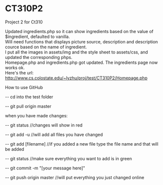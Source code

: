 # CT310P2
Project 2 for Ct310<br/>

Updated ingredients.php so it can show ingredients based on the value of $ingredient, defaulted to vanilla. <br/>
Will need functions that displays picture source, description and description cource based on the name of ingredient.<br/>
I put all the images in assets/img and the style sheet to assets/css, and updated the corresponding phps. <br/>
Homepage.php and ingredients.php got updated. The ingredients page now works ok. <br/>
Here's the url: http://www.cs.colostate.edu/~lyzhu/proj/test/CT310P2/Homepage.php <br/>

How to use GitHub

-- cd into the test folder

-- git pull origin master

when you have made changes:

-- git status //changes will show in red

-- git add -u //will add all files you have changed

-- git add [filename] //if you added a new file type the file name and that will be added

-- git status //make sure everything you want to add is in green

-- git commit -m "[your message here]" 

-- git push origin master //will put everything you just changed online 
